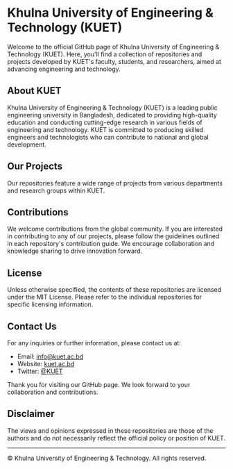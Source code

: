 # Khulna University of Engineering & Technology (KUET)

Welcome to the official GitHub page of Khulna University of Engineering & Technology (KUET). Here, you'll find a collection of repositories and projects developed by KUET's faculty, students, and researchers, aimed at advancing engineering and technology.

## About KUET

Khulna University of Engineering & Technology (KUET) is a leading public engineering university in Bangladesh, dedicated to providing high-quality education and conducting cutting-edge research in various fields of engineering and technology. KUET is committed to producing skilled engineers and technologists who can contribute to national and global development.

## Our Projects

Our repositories feature a wide range of projects from various departments and research groups within KUET.


## Contributions

We welcome contributions from the global community. If you are interested in contributing to any of our projects, please follow the guidelines outlined in each repository's contribution guide. We encourage collaboration and knowledge sharing to drive innovation forward.

## License

Unless otherwise specified, the contents of these repositories are licensed under the MIT License. Please refer to the individual repositories for specific licensing information.

## Contact Us

For any inquiries or further information, please contact us at:

- Email: info@kuet.ac.bd
- Website: [kuet.ac.bd](https://www.kuet.ac.bd)
- Twitter: [@KUET](https://twitter.com/KUET)

Thank you for visiting our GitHub page. We look forward to your collaboration and contributions.

## Disclaimer

The views and opinions expressed in these repositories are those of the authors and do not necessarily reflect the official policy or position of KUET.

---

© Khulna University of Engineering & Technology. All rights reserved.
